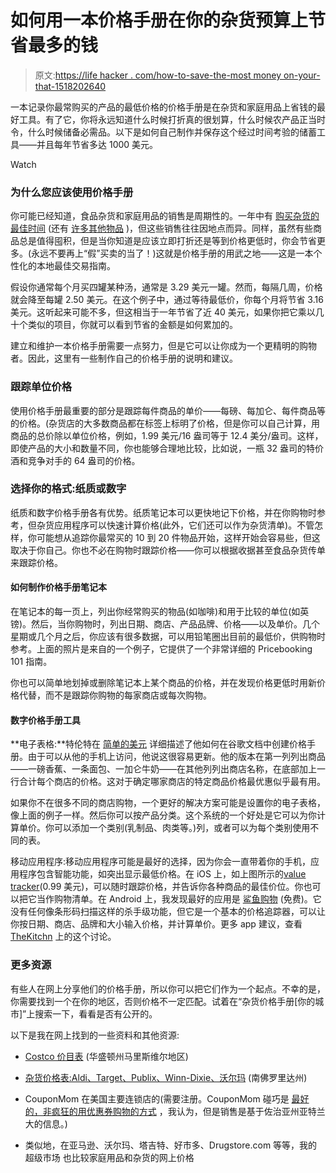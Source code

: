 # 如何用一本价格手册在你的杂货预算上节省最多的钱

> 原文:[https://life hacker . com/how-to-save-the-most money on-your-that-1518202640](https://lifehacker.com/how-to-save-the-most-money-on-your-grocery-budget-with-1518202640)

一本记录你最常购买的产品的最低价格的价格手册是在杂货和家庭用品上省钱的最好工具。有了它，你将永远知道什么时候打折真的很划算，什么时候农产品正当时令，什么时候储备必需品。以下是如何自己制作并保存这个经过时间考验的储蓄工具——并且每年节省多达 1000 美元。

Watch

### 为什么您应该使用价格手册

你可能已经知道，食品杂货和家庭用品的销售是周期性的。一年中有 [购买杂货的最佳时间](https://lifehacker.com/a-month-by-month-guide-to-grocery-sales-5877851) (还有 [许多其他物品](http://lifehacker.com/the-best-time-to-buy-anything-during-the-year-5973864) )，但这些销售往往因地点而异。同样，虽然有些商品总是值得囤积，但是当你知道是应该立即打折还是等到价格更低时，你会节省更多。(永远不要再上“假”买卖的当了！)这就是价格手册的用武之地——这是一本个性化的本地最佳交易指南。

假设你通常每个月买四罐某种汤，通常是 3.29 美元一罐。然而，每隔几周，价格就会降至每罐 2.50 美元。在这个例子中，通过等待最低价，你每个月将节省 3.16 美元。这听起来可能不多，但这相当于一年节省了近 40 美元，如果你把它乘以几十个类似的项目，你就可以看到节省的金额是如何累加的。

建立和维护一本价格手册需要一点努力，但是它可以让你成为一个更精明的购物者。因此，这里有一些制作自己的价格手册的说明和建议。

### 跟踪单位价格

使用价格手册最重要的部分是跟踪每件商品的单价——每磅、每加仑、每件商品等的价格。(杂货店的大多数商品都在标签上标明了价格，但是你可以自己计算，用商品的总价除以单位价格，例如，1.99 美元/16 盎司等于 12.4 美分/盎司。这样，即使产品的大小和数量不同，你也能够合理地比较，比如说，一瓶 32 盎司的特价酒和竞争对手的 64 盎司的价格。

### 选择你的格式:纸质或数字

纸质和数字价格手册各有优势。纸质笔记本可以更快地记下价格，并在你购物时参考，但杂货应用程序可以快速计算价格(此外，它们还可以作为杂货清单)。不管怎样，你可能想从追踪你最常买的 10 到 20 件物品开始，这样开始会容易些，但这取决于你自己。你也不必在购物时跟踪价格——你可以根据收据甚至食品杂货传单来跟踪价格。

#### 如何制作价格手册笔记本

在笔记本的每一页上，列出你经常购买的物品(如咖啡)和用于比较的单位(如英镑)。然后，当你购物时，列出日期、商店、产品品牌、价格——以及单价。几个星期或几个月之后，你应该有很多数据，可以用铅笔圈出目前的最低价，供购物时参考。上面的照片是来自的一个例子，它提供了一个非常详细的 Pricebooking 101 指南。

你也可以简单地划掉或删除笔记本上某个商品的价格，并在发现价格更低时用新价格代替，而不是跟踪你购物的每家商店或每次购物。

#### 数字价格手册工具

**电子表格:**特伦特在 [简单的美元](http://www.thesimpledollar.com/building-an-electronic-price-book/) 详细描述了他如何在谷歌文档中创建价格手册。由于可以从他的手机上访问，他说这很容易更新。他的版本在第一列列出商品——一磅香蕉、一条面包、一加仑牛奶——在其他列列出商店名称，在底部加上一行合计每个商店的价格。这对于确定哪家商店的特定商品价格最优惠似乎最有用。

如果你不在很多不同的商店购物，一个更好的解决方案可能是设置你的电子表格，像上面的例子一样。然后你可以按产品分类。这个系统的一个好处是它可以为你计算单价。你可以添加一个类别(乳制品、肉类等。)列，或者可以为每个类别使用不同的表。

移动应用程序:移动应用程序可能是最好的选择，因为你会一直带着你的手机，应用程序包含智能功能，如突出显示最低价格。在 iOS 上，如上图所示的[value tracker](https://itunes.apple.com/us/app/valuetracker/id553352841?mt=8)(0.99 美元)，可以随时跟踪价格，并告诉你各种商品的最佳价位。你也可以把它当作购物清单。在 Android 上，我发现最好的应用是 [鲨鱼购物](https://play.google.com/store/apps/details?id=com.sharkyshopping.free) (免费)。它没有任何像条形码扫描这样的杀手级功能，但它是一个基本的价格追踪器，可以让你按日期、商店、品牌和大小输入价格，并计算单价。更多 app 建议，查看 [TheKitchn](http://www.thekitchn.com/apps-to-make-me-a-better-comparison-shopper-at-the-grocery-store-good-questions-185970) 上的这个讨论。

### 更多资源

有些人在网上分享他们的价格手册，所以你可以把它们作为一个起点。不幸的是，你需要找到一个在你的地区，否则价格不一定匹配。试着在“杂货价格手册[你的城市]”上搜索一下，看看是否有公开的。

以下是我在网上找到的一些资料和其他资源:

*   [Costco 价目表](http://practical-stewardship.com/food/costco-quarterly-natural-organic-price-list-update/) (华盛顿州马里斯维尔地区)
*   [杂货价格表:Aldi、Target、Publix、Winn-Dixie、沃尔玛](http://www.frugalityisfree.com/category/grocery-price-list) (南佛罗里达州)
*   CouponMom 在美国主要连锁店的(需要注册。CouponMom 碰巧是 [最好的，非疯狂的用优惠券购物的方式](https://lifehacker.com/the-best-non-crazy-ways-to-use-grocery-coupons-5860079) ，我认为，但是销售是基于佐治亚州亚特兰大的信息。)

*   类似地，在亚马逊、沃尔玛、塔吉特、好市多、Drugstore.com 等等，我的超级市场 也比较家庭用品和杂货的网上价格